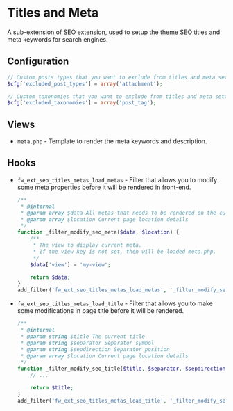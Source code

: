 # Titles and Meta

A sub-extension of SEO extension, used to setup the theme SEO titles and meta keywords for search engines.

## Configuration

```php
// Custom posts types that you want to exclude from titles and meta settings
$cfg['excluded_post_types'] = array('attachment');

// Custom taxonomies that you want to exclude from titles and meta settings.
$cfg['excluded_taxonomies'] = array('post_tag');
```

## Views

* `meta.php` - Template to render the meta keywords and description.

## Hooks


* `fw_ext_seo_titles_metas_load_metas` - Filter that allows you to modify some meta properties before it will be rendered in front-end.

	```php
	/**
	 * @internal
	 * @param array $data All metas that needs to be rendered on the current page
	 * @param array $location Current page location details
	 */
	function _filter_modify_seo_meta($data, $location) {
        /**
         * The view to display current meta.
         * If the view key is not set, then will be loaded meta.php.
         */
        $data['view'] = 'my-view';

        return $data;
    }
    add_filter('fw_ext_seo_titles_metas_load_metas', '_filter_modify_seo_meta');
	```

* `fw_ext_seo_titles_metas_load_title` - Filter that allows you to make some modifications in page title before it will be rendered.

	```php
	/**
	 * @internal
	 * @param string $title The current title
	 * @param string $separator Separator symbol
	 * @param string $sepdirection Separator position
	 * @param array $location Current page location details
	 */
	function _filter_modify_seo_title($title, $separator, $sepdirection, $location) {
	    // ...

	    return $title;
	}
	add_filter('fw_ext_seo_titles_metas_load_title', '_filter_modify_seo_title');
	```
